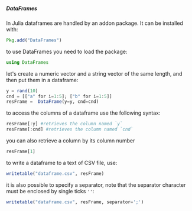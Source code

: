 ##### DataFrames

In Julia dataframes are handled by an addon package. It can be installed with:

```julia
Pkg.add("DataFrames")
```

to use DataFrames you need to load the package:

```julia
using DataFrames
```

let's create a numeric vector and a string vector of the same length, and then put them in a dataframe:

```julia
y = rand(10)
cnd = [["a" for i=1:5]; ["b" for i=1:5]]
resFrame =  DataFrame(y=y, cnd=cnd)
```

to access the columns of a dataframe use the following syntax:

```julia
resFrame[:y] #retrieves the column named `y`
resFrame[:cnd] #retrieves the column named `cnd`
```

you can also retrieve a column by its column number

```julia
resFrame[1]
```

to write a dataframe to a text of CSV file, use:

```julia
writetable("dataframe.csv", resFrame)
```

it is also possible to specify a separator, note that the separator character must be enclosed by
single ticks `''`:

```julia
writetable("dataframe.csv", resFrame, separator=';')
```
